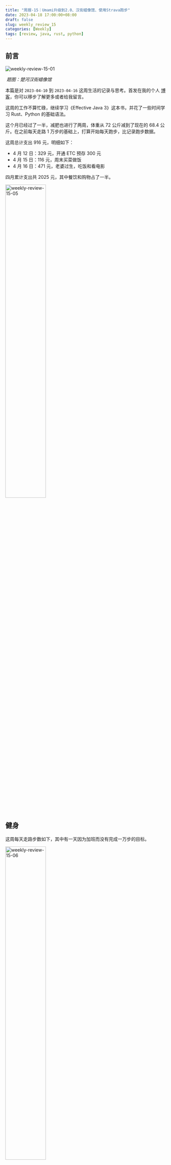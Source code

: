 ```yaml
---
title: "周报-15｜Umami升级到2.0、汉街蜡像馆、使用Strava跑步"
date: 2023-04-18 17:00:00+08:00
draft: false
slug: weekly_review_15
categories: [Weekly]
tags: [review, java, rust, python]
---
```


## 前言

![weekly-review-15-01](https://chensoul.oss-cn-hangzhou.aliyuncs.com/images/weekly-review-15-01.png)

​ _题图：楚河汉街蜡像馆_

本篇是对 `2023-04-10` 到 `2023-04-16` 这周生活的记录与思考。首发在我的个人 [博客](https://blog.chensoul.com/)，你可以移步了解更多或者给我留言。

这周的工作不算忙碌，继续学习《Effective Java 3》这本书，并花了一些时间学习 Rust、Python 的基础语法。

这个月已经过了一半，减肥也进行了两周，体重从 72 公斤减到了现在的 68.4 公斤。在之前每天走路 1 万步的基础上，打算开始每天跑步，比记录跑步数据。

这周总计支出 916 元，明细如下：

- 4 月 12 日：329 元，开通 ETC 预存 300 元
- 4 月 15 日：116 元，周末买菜做饭
- 4 月 16 日：471 元，老婆过生，吃饭和看电影

四月累计支出共 2025 元，其中餐饮和购物占了一半。

<img src="https://chensoul.oss-cn-hangzhou.aliyuncs.com/images/weekly-review-15-05.jpeg" alt="weekly-review-15-05" style="width:50%;" />

## 健身

这周每天走路步数如下，其中有一天因为加班而没有完成一万步的目标。

<img src="https://chensoul.oss-cn-hangzhou.aliyuncs.com/images/weekly-review-15-06.png" alt="weekly-review-15-06" style="width:50%;" />

受 [@Conge](https://conge.livingwithfcs.org/) 博客影响，开始记录每天的跑步数据。首先是注册了 strava 账号，然后参考 [running_page](https://github.com/yihong0618/running_page) 部署了一个我的跑步主页 [run.chensoul.com](https://run.chensoul.com/)。

![weekly-review-15-02](https://chensoul.oss-cn-hangzhou.aliyuncs.com/images/weekly-review-15-02.png)

因为我之前是使用悦跑圈 APP 记录跑步，所以又参考[这篇文章](https://github.com/yihong0618/running_page/blob/master/README-CN.md#joyrun%E6%82%A6%E8%B7%91%E5%9C%88)导出 gpx 数据，然后[同步](https://github.com/yihong0618/running_page/blob/master/README-CN.md#gpx_to_strava)到 Strava。最后，可以把悦跑圈 APP 卸载了。

![weekly-review-15-03](https://chensoul.oss-cn-hangzhou.aliyuncs.com/images/weekly-review-15-03.png)

上周跑步数据如下，总计 28.64 公里，比上周的 19.05 公里多了 9.6 公里。

![weekly-review-15-04](https://chensoul.oss-cn-hangzhou.aliyuncs.com/images/weekly-review-15-04.png)

上面搞定了之后，就可以使用 Strava 来跑步了。为了增加社交乐趣性，我在 n8n 里面创建了一个 workflow，将 Strava 活动发送到我的『[ChenSoul Share](https://t.me/chensoul_share)』Telegram 频道，效果如下。

<img src="https://chensoul.oss-cn-hangzhou.aliyuncs.com/images/weekly-review-15-07.png" alt="weekly-review-15-07" style="width:50%;" />

## Umami 升级到 2.0

1、首先备份数据库

2、升级数据库

```bash
git clone https://github.com/umami-software/migrate-v1-v2.git
cd migrate-v1-v2
yarn install
yarn build
```

创建 .env 文件：

```properties
#修改为你的数据库地址
DATABASE_URL=postgresql://umami:xxxxx@postgres.chensoul.com:5432/umami
```

运行：

```bash
yarn start
```

3、重新部署静态页面

日志提示报错：

![weekly-review-15-16](https://chensoul.oss-cn-hangzhou.aliyuncs.com/images/weekly-review-15-16.png)

解决办法是修改 scripts/check-db.js：

![weekly-review-15-17](https://chensoul.oss-cn-hangzhou.aliyuncs.com/images/weekly-review-15-17.png)

4、修改跟踪脚本，把站点中所有追踪脚本名字`umami.js`改为`script.js`。

5、最后查看实时仪表盘。我的 umami 实时 [访问地址](https://umami.chensoul.com/realtime/f110cfa0-b737-4690-a032-2b9073a57fc3)

## 工作

### Effective Java 3 笔记

请参考《[Effective Java 3 笔记：依赖注入优于硬编码资源](/posts/2023/04/17/prefer-dependency-injection-to-hardwiring-resources)》。

## 汉街蜡像馆

周末趁武汉旅游大年卡还没过期，跑到楚河汉街蜡像馆去溜达了一圈。因为有年卡，省去了 150 元的门票。

<img src="https://chensoul.oss-cn-hangzhou.aliyuncs.com/images/weekly-review-15-08.png" alt="weekly-review-15-08" style="width:67%;" />

<img src="https://chensoul.oss-cn-hangzhou.aliyuncs.com/images/weekly-review-15-09.png" alt="weekly-review-15-09" style="width:67%;" />

<img src="https://chensoul.oss-cn-hangzhou.aliyuncs.com/images/weekly-review-15-10.png" alt="weekly-review-15-10" style="width:67%;" />

<img src="https://chensoul.oss-cn-hangzhou.aliyuncs.com/images/weekly-review-15-11.png" alt="weekly-review-15-11" style="width:67%;" />

<img src="https://chensoul.oss-cn-hangzhou.aliyuncs.com/images/weekly-review-15-12.png" alt="weekly-review-15-12" style="width:67%;" />

<img src="https://chensoul.oss-cn-hangzhou.aliyuncs.com/images/weekly-review-15-13.png" alt="weekly-review-15-13" style="width:67%;" />

<img src="https://chensoul.oss-cn-hangzhou.aliyuncs.com/images/weekly-review-15-14.png" alt="weekly-review-15-14" style="width:67%;" />

<img src="https://chensoul.oss-cn-hangzhou.aliyuncs.com/images/weekly-review-15-15.png" alt="weekly-review-15-15" style="width:67%;" />

## 好物分享

虽然大部分有意思的内容会分享在 『[ChenSoul Share](https://t.me/chensoul_share)』Telegram 频道，不过还是挑选一部分在这里列举一下，感觉更像一个 newsletter 了。

### 一些文章

1、[Java 编程教程](https://www3.ntu.edu.sg/home/ehchua/programming/index.html)

![img](https://cdn.beekka.com/blogimg/asset/202301/bg2023011504.webp)

这个网站是新加坡南洋理工大学的一位老师的教案（英文），主要内容为新生的 Java 编程

2、[offsec.tools](https://offsec.tools/)

![img](https://cdn.beekka.com/blogimg/asset/202301/bg2023012101.webp)

这个网站收集各种安全相关的软件工具，目前共有 600 多个。

3、[我的习惯养成计划：五分钟规则+打卡](https://juemuren4449.com/archives/habit-formation-plan)

4、[我编程 20 年的指导原则](https://www.jitao.tech/posts/my-guiding-principles-after-20-years-of-programming/)

5、[用 zmv 批量重命名文件](https://lenciel.com/2022/10/renaming-with-zmv/)

### 一些工具

- [WebPerformance Report](https://webperformancereport.com/) 这个网站可以用邮箱订阅你的网站性能的个性化报告。它会监控指定网站的性能，每周会发送一封报告邮件给你。
